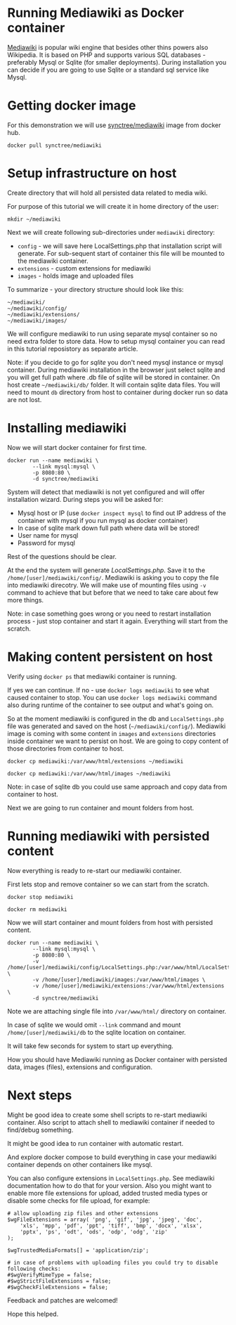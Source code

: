 # Running Mediawiki as Docker container

[Mediawiki](https://www.mediawiki.org) is popular wiki engine that besides other thins powers also Wikipedia. It is based on PHP and supports various SQL databases - preferably Mysql or Sqlite (for smaller deployments). During installation you can decide if you are going to use Sqlite or a standard sql service like Mysql.


# Getting docker image

For this demonstration we will use [synctree/mediawiki](https://hub.docker.com/r/synctree/mediawiki/) image from docker hub.

`docker pull synctree/mediawiki`


# Setup infrastructure on host

Create directory that will hold all persisted data related to media wiki.

For purpose of this tutorial we will create it in home directory of the user:

`mkdir ~/mediawiki`

Next we will create following sub-directories under `mediawiki` directory:

 - `config` - we will save here LocalSettings.php that installation script will generate. For sub-sequent start of container this file will be mounted to the mediawiki container.
 - `extensions` - custom extensions for mediawiki
 - `images` - holds image and uploaded files

To summarize - your directory structure should look like this:

```
~/mediawiki/
~/mediawiki/config/
~/mediawiki/extensions/
~/mediawiki/images/
```

We will configure mediawiki to run using separate mysql container so no need extra folder to store data. How to setup mysql container you can read in this tutorial reposistory as separate article.

Note: if you decide to go for *sqlite* you don't need mysql instance or mysql container. During mediawiki installation in the browser just select sqlite and you will get full path where .db file of sqlite will be stored in container. On host create `~/mediawiki/db/` folder. It will contain sqlite data files. You will need to mount `db` directory from host to container during docker run so data are not lost.

# Installing mediawiki

Now we will start docker container for first time. 

```
docker run --name mediawiki \
        --link mysql:mysql \
        -p 8080:80 \
        -d synctree/mediawiki

```

System will detect that mediawiki is not yet configured and will offer installation wizard. During steps you will be asked for:

 - Mysql host or IP (use `docker inspect mysql` to find out IP address of the container with mysql if you run mysql as docker container)
 - In case of sqlite mark down full path where data will be stored!
 - User name for mysql
 - Password for mysql

Rest of the questions should be clear.

At the end the system will generate *LocalSettings.php*. Save it to the `/home/[user]/mediawiki/config/`. Mediawiki is asking you to copy the file into mediawiki direcotry. We will make use of mounting files using `-v` command to achieve that but before that we need to take care about few more things.

Note: in case something goes wrong or you need to restart installation process - just stop container and start it again. Everything will start from the scratch.


# Making content persistent on host 

Verify using `docker ps` that mediawiki container is running.

If yes we can continue. If no - use `docker logs mediawiki` to see what caused container to stop. You can use `docker logs mediawiki` command also during runtime of the container to see output and what's going on.

So at the moment mediawiki is configured in the db and `LocalSettings.php` file was generated and saved on the host (`~/mediawiki/config/`). 
Mediawiki image is coming with some content in `images` and `extensions` directories inside container we want to persist on host.
We are going to copy content of those directories from container to host. 

`docker cp mediawiki:/var/www/html/extensions ~/mediawiki`

`docker cp mediawiki:/var/www/html/images ~/mediawiki`

Note: in case of sqlite db you could use same approach and copy data from container to host.

Next we are going to run container and mount folders from host.


# Running mediawiki with persisted content

Now everything is ready to re-start our mediawiki container.

First lets stop and remove container so we can start from the scratch.

`docker stop mediawiki`

`docker rm mediawiki`

Now we will start container and mount folders from host with persisted content.

```
docker run --name mediawiki \
        --link mysql:mysql \
        -p 8080:80 \
        -v /home/[user]/mediawiki/config/LocalSettings.php:/var/www/html/LocalSettings.php \
        -v /home/[user]/mediawiki/images:/var/www/html/images \
        -v /home/[user]/mediawiki/extensions:/var/www/html/extensions \
        -d synctree/mediawiki
```

Note we are attaching single file into `/var/www/html/` directory on container.

In case of sqlite we would omit `--link` command and mount `/home/[user]/mediawiki/db` to the sqlite location on container.

It will take few seconds for system to start up everything. 

How you should have Mediawiki running as Docker container with persisted data, images (files), extensions and configuration.


# Next steps

Might be good idea to create some shell scripts to re-start mediawiki container.
Also script to attach shell to mediawiki container if needed to find/debug something.

It might be good idea to run container with automatic restart.

And explore docker compose to build everything in case your mediawiki container depends on other containers like mysql.

You can also configure extensions in `LocalSettings.php`. See mediawiki documentation how to do that for your version.
Also you might want to enable more file extensions for upload, added trusted media types or disable some checks for file upload, for example:

```
# allow uploading zip files and other extensions
$wgFileExtensions = array( 'png', 'gif', 'jpg', 'jpeg', 'doc',
    'xls', 'mpp', 'pdf', 'ppt', 'tiff', 'bmp', 'docx', 'xlsx',
    'pptx', 'ps', 'odt', 'ods', 'odp', 'odg', 'zip'
);

$wgTrustedMediaFormats[] = 'application/zip';  

# in case of problems with uploading files you could try to disable following checks:
#$wgVerifyMimeType = false;
#$wgStrictFileExtensions = false;
#$wgCheckFileExtensions = false;

```


Feedback and patches are welcomed!

Hope this helped.

